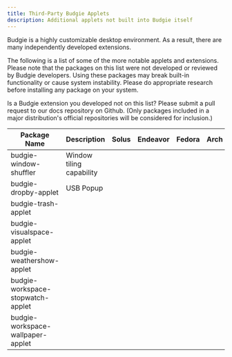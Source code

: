 ```yaml
---
title: Third-Party Budgie Applets
description: Additional applets not built into Budgie itself
---
```



Budgie is a highly customizable desktop environment. As a result, there are many independently developed extensions.

The following is a list of some of the more notable applets and extensions. Please note that the packages on this list were not developed or reviewed by Budgie developers.
Using these packages may break built-in functionality or cause system instability. Please do appropriate research before installing any package on your system.

Is a Budgie extension you developed not on this list? Please submit a pull request to our docs repository on Github. (Only packages included in a major distribution's official repositories will be considered for inclusion.)

| Package Name           | Description              | Solus | Endeavor | Fedora | Arch | Ubuntu | Debian | Nix | Ultramarine |
| ------------           | -----------              | ----- | -------- | ------ | ---- | ------ | ------ | --- | ----------- |
| budgie-window-shuffler | Window tiling capability |       |          |        |      |  https://packages.ubuntu.com/mantic/budgie-window-shuffler | https://packages.debian.org/stable/budgie-window-shuffler |     |             |
| budgie-dropby-applet | USB Popup | | | | | | https://packages.debian.org/bookworm/budgie-dropby-applet | | |
| budgie-trash-applet |
| budgie-visualspace-applet |
| budgie-weathershow-applet |
| budgie-workspace-stopwatch-applet |
| budgie-workspace-wallpaper-applet |
